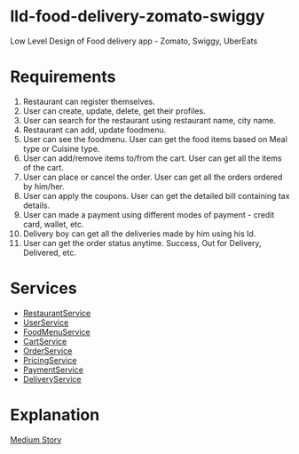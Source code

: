 # lld-food-delivery-zomato-swiggy

Low Level Design of Food delivery app - Zomato, Swiggy, UberEats

# Requirements

1. Restaurant can register themselves.
2. User can create, update, delete, get their profiles.
3. User can search for the restaurant using restaurant name, city name.
4. Restaurant can add, update foodmenu.
5. User can see the foodmenu. User can get the food items based on Meal type or Cuisine type.
6. User can add/remove items to/from the cart. User can get all the items of the cart.
7. User can place or cancel the order. User can get all the orders ordered by him/her.
8. User can apply the coupons. User can get the detailed bill containing tax details.
9. User can made a payment using different modes of payment - credit card, wallet, etc.
10. Delivery boy can get all the deliveries made by him using his Id.
11. User can get the order status anytime. Success, Out for Delivery, Delivered, etc.

# Services

* [RestaurantService](src/main/java/com/mayank/fooddelivery/services/RestaurantService.java)
* [UserService](src/main/java/com/mayank/fooddelivery/services/UserService.java)
* [FoodMenuService](src/main/java/com/mayank/fooddelivery/services/FoodMenuService.java)
* [CartService](src/main/java/com/mayank/fooddelivery/services/CartService.java)
* [OrderService](src/main/java/com/mayank/fooddelivery/services/OrderService.java)
* [PricingService](src/main/java/com/mayank/fooddelivery/services/PricingService.java)
* [PaymentService](src/main/java/com/mayank/fooddelivery/services/PaymentService.java)
* [DeliveryService](src/main/java/com/mayank/fooddelivery/services/DeliveryService.java)

# Explanation

[Medium Story](https://medium.com/@mayankbansal933/food-delivery-app-lld-c1409ef49266?source=friends_link&sk=6c753c471dae09bf1fcbe79bee2d8be1)
